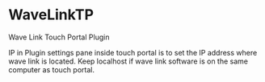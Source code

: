 # WaveLinkTP
Wave Link Touch Portal Plugin


IP in Plugin settings pane inside touch portal is to set the IP address where wave link is located. Keep localhost if wave link software is on the same computer as touch portal. 
